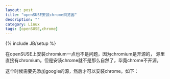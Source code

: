 ```yaml
---
layout: post
title: "openSUSE安装chrome浏览器"
description: ""
category: Linux
tags: [openSUSE,chrome]
---
```

{% include JB/setup %}

在openSUSE上安装chromium一点也不是问题，因为chromium是开源的，
源里直接有chromium。但是安装chrome就不是那么自然了，毕竟chrome不开源。

这个时候需要先添加google的源，然后才可以安装chrome。如下：



